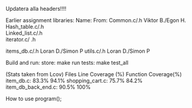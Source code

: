 Updatera alla headers!!!!


Earlier assignment libraries:
Name:               From:
Common.c/.h         Viktor B./Egon H.
Hash_table.c/.h     
Linked_list.c/.h    
iterator.c/ .h

items_db.c/.h       Loran D./Simon P
utils.c/.h          Loran D./Simon P


Build and run:
    store: make run
    tests: make test_all

(Stats taken from Lcov)
Files             Line Coverage (%)      Function Coverage(%)
item_db.c:            83.3%                    94.1%
shopping_cart.c:      75.7%                    84.2%
item_db_back_end.c:   90.5%                    100%

How to use program();
